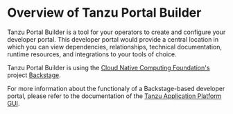 # Overview of Tanzu Portal Builder

<!-- This section has been created for the new component - Tanzu Portal Builder. It is expected to be refined and updated before the TAP 1.6.0 release -->

Tanzu Portal Builder is a tool for your operators to create and configure your developer portal. This developer portal would provide a central location in which you can view dependencies, relationships, technical documentation, runtime resources, and integrations to your tools of choice.

Tanzu Portal Builder is using the
[Cloud Native Computing Foundation's](https://www.cncf.io/) project [Backstage](https://backstage.io/).

For more information about the functionaly of a Backstage-based developer portal, please refer to the documentation of the [Tanzu Application Platform GUI](//tap-gui/about.hbs.md).
